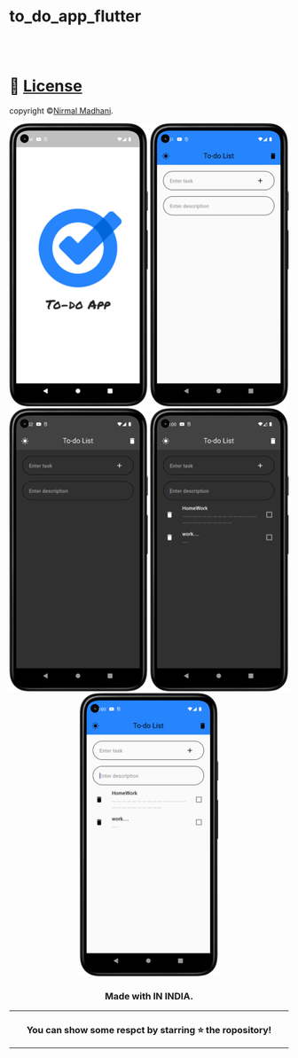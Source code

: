 # to_do_app_flutter

<br></br>

# 🪪 [License]()
copyright ©[Nirmal Madhani](https://github.com/nirmalmadhani2002).<br>

<div  align="center">

<img src="assets/images/im/im0.png" width="250px">
<img src="assets/images/im/im1.png" width="250px">
<img src="assets/images/im/im2.png" width="250px">
<img src="assets/images/im/im3.png" width="250px">
<img src="assets/images/im/im4.png" width="250px">

### Made with  IN INDIA.

----
### You can show some respct by starring ⭐ the ropository!
----

</div>

